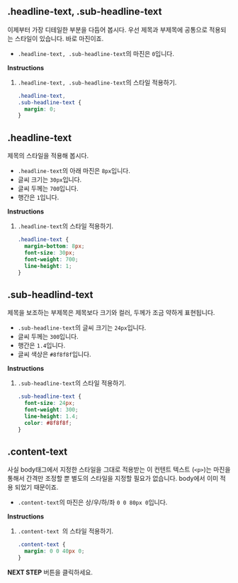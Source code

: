 ## .headline-text, .sub-headline-text

이제부터 가장 디테일한 부분을 다듬어 봅시다. 우선 제목과 부제목에 공통으로 적용되는 스타일이 있습니다. 바로 마진이죠.

- `.headline-text, .sub-headline-text`의 마진은 `0`입니다.

**Instructions**

1. `.headline-text, .sub-headline-text`의 스타일 적용하기.

   ```css
   .headline-text,
   .sub-headline-text {
     margin: 0;
   }
   ```



## .headline-text

제목의 스타일을 적용해 봅시다.

- `.headline-text`의 아래 마진은 `8px`입니다.
- 글씨 크기는 `30px`입니다.
- 글씨 두께는 `700`입니다.
- 행간은 `1`입니다.

**Instructions**

1. `.headline-text`의 스타일 적용하기.

   ```css
   .headline-text {
     margin-bottom: 8px;
     font-size: 30px;
     font-weight: 700;
     line-height: 1;
   }
   ```



## .sub-headlind-text

제목을 보조하는 부제목은 제목보다 크기와 컬러, 두께가 조금 약하게 표현됩니다.

- `.sub-headline-text`의 글씨 크기는 `24px`입니다.
- 글씨 두께는 `300`입니다.
- 행간은 `1.4`입니다.
- 글씨 색상은 `#8f8f8f`입니다.

**Instructions**

1. `.sub-headline-text`의 스타일 적용하기.

   ```css
   .sub-headline-text {
     font-size: 24px;
     font-weight: 300;
     line-height: 1.4;
     color: #8f8f8f;
   }
   ```



## .content-text

사실 body태그에서 지정한 스타일을 그대로 적용받는 이 컨텐트 텍스트 (`<p>`)는 마진을 통해서 간격만 조정할 뿐 별도의 스타일을 지정할 필요가 없습니다. body에서 이미 적용 되었기 때문이죠.

- `.content-text`의 마진은 상/우/하/좌 `0 0 80px 0`입니다.

**Instructions**

1. `.content-text `의 스타일 적용하기.

   ```css
   .content-text {
     margin: 0 0 40px 0;
   }
   ```



**NEXT STEP** 버튼을 클릭하세요.